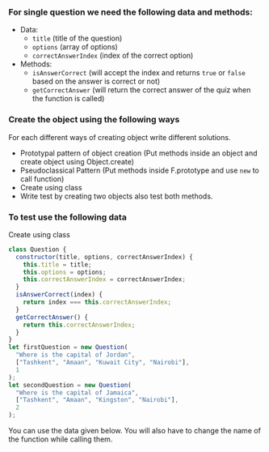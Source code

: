 ### For single question we need the following data and methods:

<!-- Yet to do -->

- Data:
  - `title` (title of the question)
  - `options` (array of options)
  - `correctAnswerIndex` (index of the correct option)
- Methods:
  - `isAnswerCorrect` (will accept the index and returns `true` or `false` based on the answer is correct or not)
  - `getCorrectAnswer` (will return the correct answer of the quiz when the function is called)

### Create the object using the following ways

For each different ways of creating object write different solutions.

- Prototypal pattern of object creation (Put methods inside an object and create object using Object.create)
- Pseudoclassical Pattern (Put methods inside F.prototype and use `new` to call function)
- Create using class
- Write test by creating two objects also test both methods.

### To test use the following data

Create using class

```js
class Question {
  constructor(title, options, correctAnswerIndex) {
    this.title = title;
    this.options = options;
    this.correctAnswerIndex = correctAnswerIndex;
  }
  isAnswerCorrect(index) {
    return index === this.correctAnswerIndex;
  }
  getCorrectAnswer() {
    return this.correctAnswerIndex;
  }
}
let firstQuestion = new Question(
  "Where is the capital of Jordan",
  ["Tashkent", "Amaan", "Kuwait City", "Nairobi"],
  1
);
let secondQuestion = new Question(
  "Where is the capital of Jamaica",
  ["Tashkent", "Amaan", "Kingston", "Nairobi"],
  2
);
```

You can use the data given below. You will also have to change the name of the function while calling them.

```js

```
